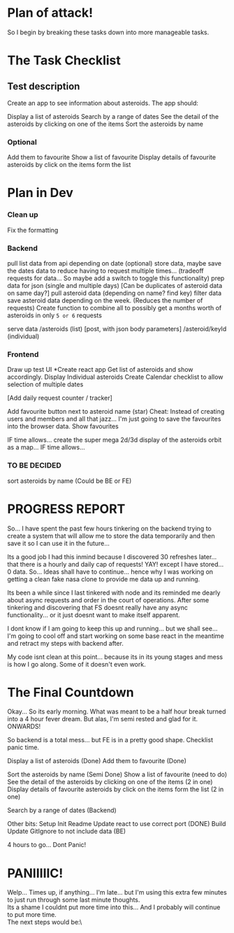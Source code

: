 # Plan of attack!

So I begin by breaking these tasks down into more manageable tasks.

# The Task Checklist

## Test description
Create an app to see information about asteroids. The app should:

Display a list of asteroids
Search by a range of dates
See the detail of the asteroids by clicking on one of the items
Sort the asteroids by name

### Optional
Add them to favourite
Show a list of favourite
Display details of favourite asteroids by click on the items form the list


# Plan in Dev

### Clean up
Fix the formatting

### Backend
pull list data from api depending on date
(optional) store data, maybe save the dates data to reduce having to request multiple times... (tradeoff requests for data... So maybe add a switch to toggle this functionality)
prep data for json (single and multiple days) [Can be duplicates of asteroid data on same day?]
pull asteroid data (depending on name? find key)
filter data
save asteroid data depending on the week. (Reduces the number of requests)
Create function to combine all to possibly get a months worth of asteroids in only `5 or 6` requests

serve data
  /asteroids (list)
  [post, with json body parameters]
  /asteroid/keyId (individual)

### Frontend
Draw up test UI
*Create react app
Get list of asteroids and show accordingly.
Display Individual asteroids
Create Calendar checklist to allow selection of multiple dates

[Add daily request counter / tracker]

Add favourite button next to asteroid name (star)
Cheat: Instead of creating users and members and all that jazz... I'm just going to save the favourites into the browser data.
Show favourites

IF time allows... create the super mega 2d/3d display of the asteroids orbit as a map... IF time allows...

### TO BE DECIDED
sort asteroids by name (Could be BE or FE)



# PROGRESS REPORT
So... I have spent the past few hours tinkering on the backend trying to create a system that will allow me to store the data temporarily and then save it so I can use it in the future...

Its a good job I had this inmind because I discovered 30 refreshes later... that there is a hourly and daily cap of requests! YAY!
except I have stored... 0 data. So... Ideas shall have to continue... hence why I was working on getting a clean fake nasa clone to provide me data up and running.

Its been a while since I last tinkered with node and its reminded me dearly about async requests and order in the court of operations. After some tinkering and discovering that FS doesnt really have any async functionality... or it just doesnt want to make itself apparent.

I dont know if I am going to keep this up and running... but we shall see... I'm going to cool off and start working on some base react in the meantime and retract my steps with backend after.

My code isnt clean at this point... because its in its young stages and mess is how I go along. Some of it doesn't even work.

# The Final Countdown

Okay... So its early morning. What was meant to be a half hour break turned into a 4 hour fever dream. But alas, I'm semi rested and glad for it.
ONWARDS!

So backend is a total mess... but FE is in a pretty good shape. Checklist panic time.

Display a list of asteroids (Done)
Add them to favourite (Done)

Sort the asteroids by name (Semi Done)
Show a list of favourite (need to do)
See the detail of the asteroids by clicking on one of the items (2 in one)
Display details of favourite asteroids by click on the items form the list (2 in one)

Search by a range of dates (Backend)

Other bits:
Setup Init Readme
Update react to use correct port (DONE)
Build
Update GitIgnore to not include data (BE)

4 hours to go... Dont Panic!

# PANIIIIIC!

Welp... Times up, if anything... I'm late... but I'm using this extra few minutes to just run through some last minute thoughts.\
Its a shame I couldnt put more time into this... And I probably will continue to put more time.\
The next steps would be:\
